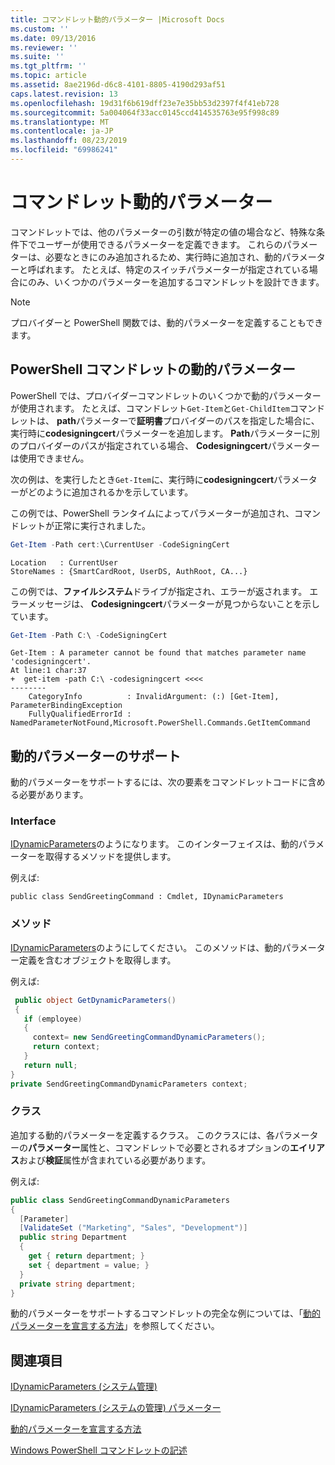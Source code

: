 ```yaml
---
title: コマンドレット動的パラメーター |Microsoft Docs
ms.custom: ''
ms.date: 09/13/2016
ms.reviewer: ''
ms.suite: ''
ms.tgt_pltfrm: ''
ms.topic: article
ms.assetid: 8ae2196d-d6c8-4101-8805-4190d293af51
caps.latest.revision: 13
ms.openlocfilehash: 19d31f6b619dff23e7e35bb53d2397f4f41eb728
ms.sourcegitcommit: 5a004064f33acc0145ccd414535763e95f998c89
ms.translationtype: MT
ms.contentlocale: ja-JP
ms.lasthandoff: 08/23/2019
ms.locfileid: "69986241"
---
```

# <a name="cmdlet-dynamic-parameters"></a>コマンドレット動的パラメーター

コマンドレットでは、他のパラメーターの引数が特定の値の場合など、特殊な条件下でユーザーが使用できるパラメーターを定義できます。 これらのパラメーターは、必要なときにのみ追加されるため、実行時に追加され、動的パラメーターと呼ばれます。 たとえば、特定のスイッチパラメーターが指定されている場合にのみ、いくつかのパラメーターを追加するコマンドレットを設計できます。

> [!NOTE]
> プロバイダーと PowerShell 関数では、動的パラメーターを定義することもできます。

## <a name="dynamic-parameters-in-powershell-cmdlets"></a>PowerShell コマンドレットの動的パラメーター

PowerShell では、プロバイダーコマンドレットのいくつかで動的パラメーターが使用されます。 たとえば、コマンドレット`Get-Item`と`Get-ChildItem`コマンドレットは、 **path**パラメーターで**証明書**プロバイダーのパスを指定した場合に、実行時に**codesigningcert**パラメーターを追加します。 **Path**パラメーターに別のプロバイダーのパスが指定されている場合、 **Codesigningcert**パラメーターは使用できません。

次の例は、を実行したとき`Get-Item`に、実行時に**codesigningcert**パラメーターがどのように追加されるかを示しています。

この例では、PowerShell ランタイムによってパラメーターが追加され、コマンドレットが正常に実行されました。

```powershell
Get-Item -Path cert:\CurrentUser -CodeSigningCert
```

```Output
Location   : CurrentUser
StoreNames : {SmartCardRoot, UserDS, AuthRoot, CA...}
```

この例では、**ファイルシステム**ドライブが指定され、エラーが返されます。 エラーメッセージは、 **Codesigningcert**パラメーターが見つからないことを示しています。

```powershell
Get-Item -Path C:\ -CodeSigningCert
```

```Output
Get-Item : A parameter cannot be found that matches parameter name 'codesigningcert'.
At line:1 char:37
+  get-item -path C:\ -codesigningcert <<<<
--------
    CategoryInfo          : InvalidArgument: (:) [Get-Item], ParameterBindingException
    FullyQualifiedErrorId : NamedParameterNotFound,Microsoft.PowerShell.Commands.GetItemCommand
```

## <a name="support-for-dynamic-parameters"></a>動的パラメーターのサポート

動的パラメーターをサポートするには、次の要素をコマンドレットコードに含める必要があります。

### <a name="interface"></a>Interface

[IDynamicParameters](/dotnet/api/System.Management.Automation.IDynamicParameters)のようになります。
このインターフェイスは、動的パラメーターを取得するメソッドを提供します。

例えば:

`public class SendGreetingCommand : Cmdlet, IDynamicParameters`

### <a name="method"></a>メソッド

[IDynamicParameters](/dotnet/api/System.Management.Automation.IDynamicParameters.GetDynamicParameters)のようにしてください。
このメソッドは、動的パラメーター定義を含むオブジェクトを取得します。

例えば:

```csharp
 public object GetDynamicParameters()
 {
   if (employee)
   {
     context= new SendGreetingCommandDynamicParameters();
     return context;
   }
   return null;
}
private SendGreetingCommandDynamicParameters context;
```

### <a name="class"></a>クラス

追加する動的パラメーターを定義するクラス。 このクラスには、各パラメーターの**パラメーター**属性と、コマンドレットで必要とされるオプションの**エイリアス**および**検証**属性が含まれている必要があります。

例えば:

```csharp
public class SendGreetingCommandDynamicParameters
{
  [Parameter]
  [ValidateSet ("Marketing", "Sales", "Development")]
  public string Department
  {
    get { return department; }
    set { department = value; }
  }
  private string department;
}
```

動的パラメーターをサポートするコマンドレットの完全な例については、「[動的パラメーターを宣言する方法](./how-to-declare-dynamic-parameters.md)」を参照してください。

## <a name="see-also"></a>関連項目

[IDynamicParameters (システム管理)](/dotnet/api/System.Management.Automation.IDynamicParameters)

[IDynamicParameters (システムの管理) パラメーター](/dotnet/api/System.Management.Automation.IDynamicParameters.GetDynamicParameters)

[動的パラメーターを宣言する方法](./how-to-declare-dynamic-parameters.md)

[Windows PowerShell コマンドレットの記述](./writing-a-windows-powershell-cmdlet.md)
